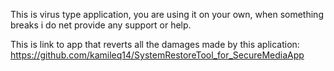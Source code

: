 This is virus type application, you are using it on your own, when something breaks i do net provide any support or help.

This is link to app that reverts all the damages made by this aplication: https://github.com/kamileq14/SystemRestoreTool_for_SecureMediaApp
